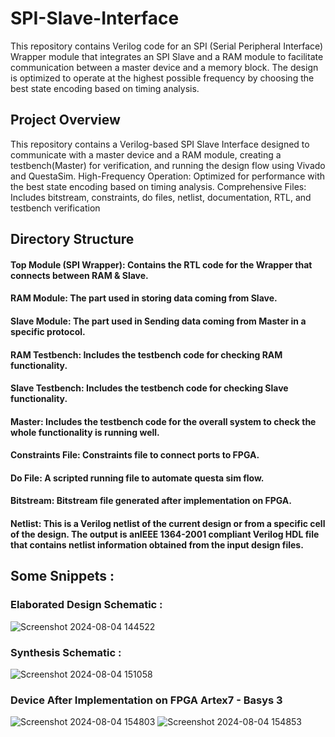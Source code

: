 # SPI-Slave-Interface
This repository contains Verilog code for an SPI (Serial Peripheral Interface) Wrapper module that integrates an SPI Slave and a RAM module to facilitate communication between a master device and a memory block. The design is optimized to operate at the highest possible frequency by choosing the best state encoding based on timing analysis.

## Project Overview
This repository contains a Verilog-based SPI Slave Interface designed to communicate with a master device and a RAM module, creating a testbench(Master) for verification, and running the design flow using Vivado and QuestaSim.
High-Frequency Operation: Optimized for performance with the best state encoding based on timing analysis.
Comprehensive Files: Includes bitstream, constraints, do files, netlist, documentation, RTL, and testbench verification

## Directory Structure
#### Top Module (SPI Wrapper): Contains the RTL code for the Wrapper that connects between RAM & Slave.
#### RAM Module: The part used in storing data coming from Slave.
#### Slave Module: The part used in Sending data coming from Master in a specific protocol.
#### RAM Testbench: Includes the testbench code for checking RAM functionality.
#### Slave Testbench: Includes the testbench code for checking Slave functionality.
#### Master: Includes the testbench code for the overall system to check the whole functionality is running well. 
#### Constraints File: Constraints file to connect ports to FPGA.
#### Do File: A scripted running file to automate questa sim flow.
#### Bitstream: Bitstream file generated after implementation on FPGA.
#### Netlist: This is a Verilog netlist of the current design or from a specific cell of the design. The output is anIEEE 1364-2001 compliant Verilog HDL file that contains netlist information obtained from the input design files.

## Some Snippets :
### Elaborated Design Schematic : 
![Screenshot 2024-08-04 144522](https://github.com/user-attachments/assets/0c718c8e-4e32-4d76-b55e-8bcee2bd10a6)
### Synthesis Schematic : 
![Screenshot 2024-08-04 151058](https://github.com/user-attachments/assets/14c49ae4-e254-4f27-a2b3-5a6e5202a27f)

### Device After Implementation on FPGA Artex7 - Basys 3
![Screenshot 2024-08-04 154803](https://github.com/user-attachments/assets/eb3574d8-77dd-4279-8838-15c725a914b8)
![Screenshot 2024-08-04 154853](https://github.com/user-attachments/assets/14729c9f-c0b5-4f6c-9514-44b12c1d1b68)

